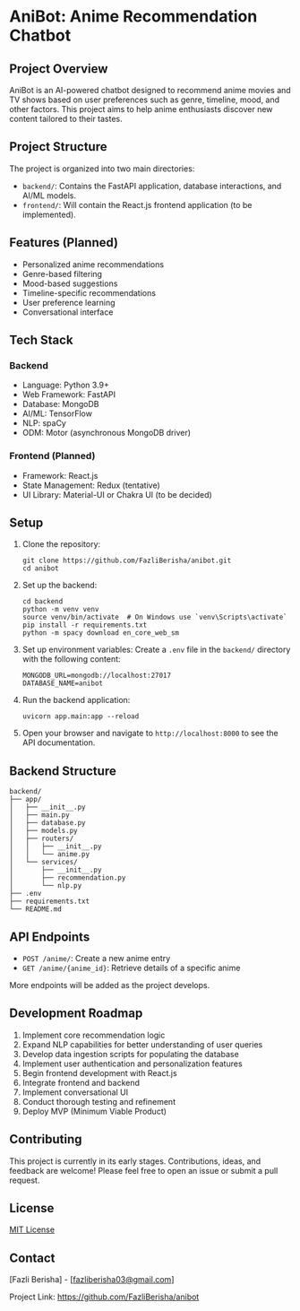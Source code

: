 # AniBot: Anime Recommendation Chatbot

## Project Overview

AniBot is an AI-powered chatbot designed to recommend anime movies and TV shows based on user preferences such as genre, timeline, mood, and other factors. This project aims to help anime enthusiasts discover new content tailored to their tastes.

## Project Structure

The project is organized into two main directories:

- `backend/`: Contains the FastAPI application, database interactions, and AI/ML models.
- `frontend/`: Will contain the React.js frontend application (to be implemented).

## Features (Planned)

- Personalized anime recommendations
- Genre-based filtering
- Mood-based suggestions
- Timeline-specific recommendations
- User preference learning
- Conversational interface

## Tech Stack

### Backend
- Language: Python 3.9+
- Web Framework: FastAPI
- Database: MongoDB
- AI/ML: TensorFlow
- NLP: spaCy
- ODM: Motor (asynchronous MongoDB driver)

### Frontend (Planned)
- Framework: React.js
- State Management: Redux (tentative)
- UI Library: Material-UI or Chakra UI (to be decided)

## Setup

1. Clone the repository:
   ```
   git clone https://github.com/FazliBerisha/anibot.git
   cd anibot
   ```

2. Set up the backend:
   ```
   cd backend
   python -m venv venv
   source venv/bin/activate  # On Windows use `venv\Scripts\activate`
   pip install -r requirements.txt
   python -m spacy download en_core_web_sm
   ```

3. Set up environment variables:
   Create a `.env` file in the `backend/` directory with the following content:
   ```
   MONGODB_URL=mongodb://localhost:27017
   DATABASE_NAME=anibot
   ```

4. Run the backend application:
   ```
   uvicorn app.main:app --reload
   ```

5. Open your browser and navigate to `http://localhost:8000` to see the API documentation.

## Backend Structure

```
backend/
├── app/
│   ├── __init__.py
│   ├── main.py
│   ├── database.py
│   ├── models.py
│   ├── routers/
│   │   ├── __init__.py
│   │   └── anime.py
│   └── services/
│       ├── __init__.py
│       ├── recommendation.py
│       └── nlp.py
├── .env
├── requirements.txt
└── README.md
```

## API Endpoints

- `POST /anime/`: Create a new anime entry
- `GET /anime/{anime_id}`: Retrieve details of a specific anime

More endpoints will be added as the project develops.

## Development Roadmap

1. Implement core recommendation logic
2. Expand NLP capabilities for better understanding of user queries
3. Develop data ingestion scripts for populating the database
4. Implement user authentication and personalization features
5. Begin frontend development with React.js
6. Integrate frontend and backend
7. Implement conversational UI
8. Conduct thorough testing and refinement
9. Deploy MVP (Minimum Viable Product)

## Contributing

This project is currently in its early stages. Contributions, ideas, and feedback are welcome! Please feel free to open an issue or submit a pull request.

## License

[MIT License](https://opensource.org/licenses/MIT)

## Contact

[Fazli Berisha] - [fazliberisha03@gmail.com]

Project Link: https://github.com/FazliBerisha/anibot
